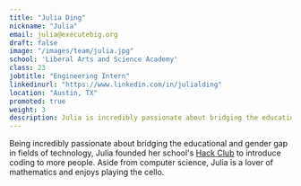 ```yaml
---
title: "Julia Ding"
nickname: "Julia"
email: julia@executebig.org
draft: false
image: "/images/team/julia.jpg"
school: 'Liberal Arts and Science Academy'
class: 23
jobtitle: "Engineering Intern"
linkedinurl: "https://www.linkedin.com/in/julialding"
location: "Austin, TX"
promoted: true
weight: 3
description: Julia is incredibly passionate about bridging the educational and gender gap in fields of technology and enjoys giving back to the community.
---
```


Being incredibly passionate about bridging the educational and gender 
gap in fields of technology, Julia founded her school's [Hack Club](https://hackclub.com) 
to introduce coding to more people. Aside from computer science, Julia 
is a lover of mathematics and enjoys playing the cello.